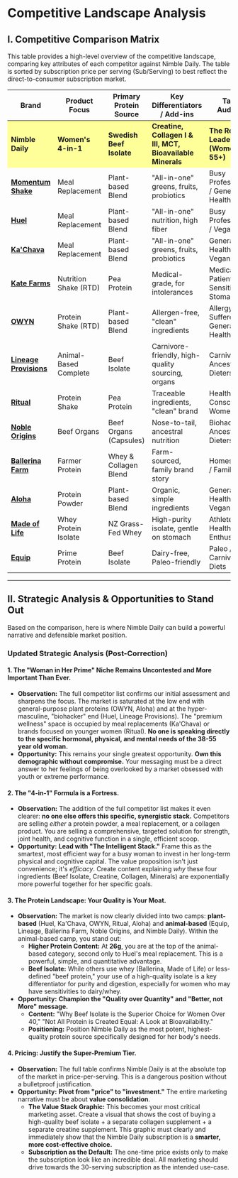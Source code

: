 # Competitive Landscape Analysis

## I. Competitive Comparison Matrix

This table provides a high-level overview of the competitive landscape, comparing key attributes of each competitor against Nimble Daily. The table is sorted by subscription price per serving (Sub/Serving) to best reflect the direct-to-consumer subscription market.

<table class="comparison-table">
  <thead>
    <tr>
      <th><strong>Brand</strong></th>
      <th><strong>Product Focus</strong></th>
      <th><strong>Primary Protein Source</strong></th>
      <th><strong>Key Differentiators / Add-ins</strong></th>
      <th><strong>Target Audience</strong></th>
      <th><strong>OTP Price</strong></th>
      <th><strong>Sub Price</strong></th>
      <th><strong>OTP/Serving</strong></th>
      <th><strong>Sub/Serving</strong></th>
      <th><strong>Sub Discount %</strong></th>
      <th><strong>Protein (g)</strong></th>
    </tr>
  </thead>
  <tbody>
    <tr style="background-color: #FFFF99;">
      <td><strong>Nimble Daily</strong></td>
      <td><strong>Women's 4-in-1</strong></td>
      <td><strong>Swedish Beef Isolate</strong></td>
      <td><strong>Creatine, Collagen I & III, MCT, Bioavailable Minerals</strong></td>
      <td><strong>The Resilient Leader (Women 38-55+)</strong></td>
      <td><strong>$74.99 (15)</strong></td>
      <td><strong>$98.99 (30)</strong></td>
      <td><strong>$5.00</strong></td>
      <td><strong>$3.30</strong></td>
      <td><strong>34%</strong></td>
      <td><strong>26</strong></td>
    </tr>
    <tr>
      <td><a href="https://www.momentumshake.com/" target="_blank"><strong>Momentum Shake</strong></a></td>
      <td>Meal Replacement</td>
      <td>Plant-based Blend</td>
      <td>"All-in-one" greens, fruits, probiotics</td>
      <td>Busy Professionals / General Health</td>
      <td>$80.00 (15)</td>
      <td>$75.00</td>
      <td>$5.33</td>
      <td>$5.00</td>
      <td><strong>6%</strong></td>
      <td>20</td>
    </tr>
    <tr>
      <td><a href="https://huel.com/products/huel-black-edition" target="_blank"><strong>Huel</strong></a></td>
      <td>Meal Replacement</td>
      <td>Plant-based Blend</td>
      <td>"All-in-one" nutrition, high fiber</td>
      <td>Busy Professionals / Vegans</td>
      <td>$83.50 (17)</td>
      <td>$75.15</td>
      <td>$4.91</td>
      <td>$4.42</td>
      <td><strong>10%</strong></td>
      <td>40</td>
    </tr>
    <tr>
      <td><a href="https://www.kachava.com/products/shakes/chocolate" target="_blank"><strong>Ka'Chava</strong></a></td>
      <td>Meal Replacement</td>
      <td>Plant-based Blend</td>
      <td>"All-in-one" greens, fruits, probiotics</td>
      <td>General Health / Vegans</td>
      <td>$69.95 (15)</td>
      <td>$59.95</td>
      <td>$4.66</td>
      <td>$4.00</td>
      <td><strong>14%</strong></td>
      <td>25</td>
    </tr>
    <tr>
      <td><a href="https://shop.katefarms.com/products/nutrition-shake" target="_blank"><strong>Kate Farms</strong></a></td>
      <td>Nutrition Shake (RTD)</td>
      <td>Pea Protein</td>
      <td>Medical-grade, for intolerances</td>
      <td>Medical Patients / Sensitive Stomachs</td>
      <td>$45.00 (12)</td>
      <td>$40.50</td>
      <td>$3.75</td>
      <td>$3.38</td>
      <td><strong>10%</strong></td>
      <td>16</td>
    </tr>
    <tr>
        <td><a href="https://liveowyn.com/products/protein-shakes/?sku=8839" target="_blank"><strong>OWYN</strong></a></td>
        <td>Protein Shake (RTD)</td>
        <td>Plant-based Blend</td>
        <td>Allergen-free, "clean" ingredients</td>
        <td>Allergy Sufferers / General Health</td>
        <td>$36.99 (12)</td>
        <td>$33.29</td>
        <td>$3.08</td>
        <td>$2.77</td>
        <td><strong>10%</strong></td>
        <td>20</td>
    </tr>
    <tr>
        <td><a href="https://lineageprovisions.com/products/animal-based-complete-grass-fed-beef-protein-organ-fruit-powder" target="_blank"><strong>Lineage Provisions</strong></a></td>
        <td>Animal-Based Complete</td>
        <td>Beef Isolate</td>
        <td>Carnivore-friendly, high-quality sourcing, organs</td>
        <td>Carnivore / Ancestral Dieters</td>
        <td>$79.00 (30)</td>
        <td>$75.00</td>
        <td>$2.63</td>
        <td>$2.50</td>
        <td><strong>5%</strong></td>
        <td>20</td>
    </tr>
    <tr>
        <td><a href="https://ritual.com/products/essential-protein-daily-shake-18" target="_blank"><strong>Ritual</strong></a></td>
        <td>Protein Shake</td>
        <td>Pea Protein</td>
        <td>Traceable ingredients, "clean" brand</td>
        <td>Health-Conscious Women</td>
        <td>$49.00 (15)</td>
        <td>$35.20</td>
        <td>$3.27</td>
        <td>$2.35</td>
        <td><strong>28%</strong></td>
        <td>20</td>
    </tr>
    <tr>
      <td><a href="https://www.nobleorigins.com/" target="_blank"><strong>Noble Origins</strong></a></td>
      <td>Beef Organs</td>
      <td>Beef Organs (Capsules)</td>
      <td>Nose-to-tail, ancestral nutrition</td>
      <td>Biohackers / Ancestral Dieters</td>
      <td>$79.00 (30)</td>
      <td>$63.20</td>
      <td>$2.63</td>
      <td>$2.11</td>
      <td><strong>20%</strong></td>
      <td>21</td>
    </tr>
    <tr>
        <td><a href="https://ballerinafarm.com/products/farmer-protein?selling_plan=690731581810" target="_blank"><strong>Ballerina Farm</strong></a></td>
        <td>Farmer Protein</td>
        <td>Whey & Collagen Blend</td>
        <td>Farm-sourced, family brand story</td>
        <td>Homesteaders / Families</td>
        <td>$67.00 (30)</td>
        <td>$60.00</td>
        <td>$2.23</td>
        <td>$2.00</td>
        <td><strong>10%</strong></td>
        <td>24</td>
    </tr>
    <tr>
        <td><a href="https://aloha.com/products/vanilla-protein-powder" target="_blank"><strong>Aloha</strong></a></td>
        <td>Protein Powder</td>
        <td>Plant-based Blend</td>
        <td>Organic, simple ingredients</td>
        <td>General Health / Vegans</td>
        <td>$32.99 (15)</td>
        <td>$29.69</td>
        <td>$2.20</td>
        <td>$1.98</td>
        <td><strong>10%</strong></td>
        <td>18</td>
    </tr>
    <tr>
        <td><a href="https://madeof.life/collections/shop/products/chocolate-nz-grass-fed-whey-protein-isolate" target="_blank"><strong>Made of Life</strong></a></td>
        <td>Whey Protein Isolate</td>
        <td>NZ Grass-Fed Whey</td>
        <td>High-purity isolate, gentle on stomach</td>
        <td>Athletes / Health Enthusiasts</td>
        <td>$65.00 (30)</td>
        <td>$55.25</td>
        <td>$2.17</td>
        <td>$1.84</td>
        <td><strong>15%</strong></td>
        <td>25</td>
    </tr>
    <tr>
      <td><a href="https://www.equipfoods.com/products/prime-protein-beef-isolate-protein" target="_blank"><strong>Equip</strong></a></td>
      <td>Prime Protein</td>
      <td>Beef Isolate</td>
      <td>Dairy-free, Paleo-friendly</td>
      <td>Paleo / Carnivore Diets</td>
      <td>$59.99 (30)</td>
      <td>$47.99</td>
      <td>$2.00</td>
      <td>$1.60</td>
      <td><strong>20%</strong></td>
      <td>21</td>
    </tr>
  </tbody>
</table>

---

## II. Strategic Analysis & Opportunities to Stand Out

Based on the comparison, here is where Nimble Daily can build a powerful narrative and defensible market position.

### **Updated Strategic Analysis (Post-Correction)**

#### **1. The "Woman in Her Prime" Niche Remains Uncontested and More Important Than Ever.**

*   **Observation:** The full competitor list confirms our initial assessment and sharpens the focus. The market is saturated at the low end with general-purpose plant proteins (OWYN, Aloha) and at the hyper-masculine, "biohacker" end (Huel, Lineage Provisions). The "premium wellness" space is occupied by meal replacements (Ka'Chava) or brands focused on younger women (Ritual). **No one is speaking directly to the specific hormonal, physical, and mental needs of the 38-55 year old woman.**
*   **Opportunity:** This remains your single greatest opportunity. **Own this demographic without compromise.** Your messaging must be a direct answer to her feelings of being overlooked by a market obsessed with youth or extreme performance.

#### **2. The "4-in-1" Formula is a Fortress.**

*   **Observation:** The addition of the full competitor list makes it even clearer: **no one else offers this specific, synergistic stack.** Competitors are selling *either* a protein powder, a meal replacement, or a collagen product. You are selling a comprehensive, targeted solution for strength, joint health, and cognitive function in a single, efficient scoop.
*   **Opportunity:** **Lead with "The Intelligent Stack."** Frame this as the smartest, most efficient way for a busy woman to invest in her long-term physical and cognitive capital. The value proposition isn't just convenience; it's *efficacy*. Create content explaining *why* these four ingredients (Beef Isolate, Creatine, Collagen, Minerals) are exponentially more powerful together for her specific goals.

#### **3. The Protein Landscape: Your Quality is Your Moat.**

*   **Observation:** The market is now clearly divided into two camps: **plant-based** (Huel, Ka'Chava, OWYN, Ritual, Aloha) and **animal-based** (Equip, Lineage, Ballerina Farm, Noble Origins, and Nimble Daily). Within the animal-based camp, you stand out:
    *   **Higher Protein Content:** At **26g**, you are at the top of the animal-based category, second only to Huel's meal replacement. This is a powerful, simple, and quantitative advantage.
    *   **Beef Isolate:** While others use whey (Ballerina, Made of Life) or less-defined "beef protein," your use of a high-quality isolate is a key differentiator for purity and digestion, especially for women who may have sensitivities to dairy/whey.
*   **Opportunity:** **Champion the "Quality over Quantity" and "Better, not More" message.**
    *   **Content:** "Why Beef Isolate is the Superior Choice for Women Over 40," "Not All Protein is Created Equal: A Look at Bioavailability."
    *   **Positioning:** Position Nimble Daily as the most potent, highest-quality protein source specifically designed for her body's needs.

#### **4. Pricing: Justify the Super-Premium Tier.**

*   **Observation:** The full table confirms Nimble Daily is at the absolute top of the market in price-per-serving. This is a dangerous position without a bulletproof justification.
*   **Opportunity:** **Pivot from "price" to "investment."** The entire marketing narrative must be about **value consolidation**.
    *   **The Value Stack Graphic:** This becomes your most critical marketing asset. Create a visual that shows the cost of buying a high-quality beef isolate + a separate collagen supplement + a separate creatine supplement. This graphic must clearly and immediately show that the Nimble Daily subscription is a **smarter, more cost-effective choice.**
    *   **Subscription as the Default:** The one-time price exists only to make the subscription look like an incredible deal. All marketing should drive towards the 30-serving subscription as the intended use-case.
